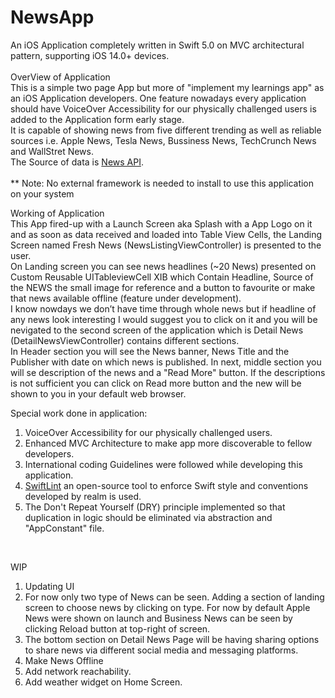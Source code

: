 # NewsApp
An iOS Application completely written in Swift 5.0 on MVC architectural pattern, supporting iOS 14.0+ devices. 
<br /><br />
OverView of Application<br />
This is a simple two page App but more of "implement my learnings app" as an iOS Application developers.
One feature nowadays every application should have VoiceOver Accessibility for our physically challenged users is added to the Application form early stage.<br />
It is capable of showing news from five different trending as well as reliable sources i.e. Apple News, Tesla News, Bussiness News, TechCrunch News and WallStret News.<br />
The Source of data is <a href = "https://newsapi.org/">News API</a>.
<br /><br />
** Note: No external framework is needed to install to use this application on your system
<br />

Working of Application <br />
This App fired-up with a Launch Screen aka Splash with a App Logo on it and as soon as data received and loaded into Table View Cells,
the Landing Screen named Fresh News (NewsListingViewController) is presented to the user.<br />
On Landing screen you can see news headlines (~20 News) presented on Custom Reusable UITableviewCell XIB which Contain Headline, Source of the NEWS the small image for reference and a button to favourite or make that news available offline (feature under development).<br />
I know nowdays we don’t have time through whole news but if headline of any news look interesting I would suggest you to click on it and you will be nevigated to the second screen of the application which is Detail News (DetailNewsViewController) contains different sections.<br />
In Header section you will see the News banner, News Title and the Publisher with date on which news is published. In next, middle section you will se description of the news and a "Read More" button. If the descriptions is not sufficient you can click on Read more button and the new will be shown to you in your default web browser.
<br />

Special work done in application:
1. VoiceOver Accessibility for our physically challenged users.
2. Enhanced MVC Architecture to make app more discoverable to fellow developers.
3. International coding Guidelines were followed while developing this application.
4. <a href = "https://github.com/realm/SwiftLint">SwiftLint</a> an open-source tool to enforce Swift style and conventions developed by realm is used.
5. The Don't Repeat Yourself (DRY) principle implemented so that duplication in logic should be eliminated via abstraction and "AppConstant" file.
<br />

WIP
1. Updating UI<br />
2. For now only two type of News can be seen. Adding a section of landing screen to choose news by clicking on type. For now by default Apple News were shown on launch and Business News can be seen by clicking Reload button at top-right of screen.<br />
3. The bottom section on Detail News Page will be having sharing options to share news via different social media and messaging platforms. <br />
4. Make News Offline<br />
5. Add network reachability.<br />
6. Add weather widget on Home Screen.<br />
